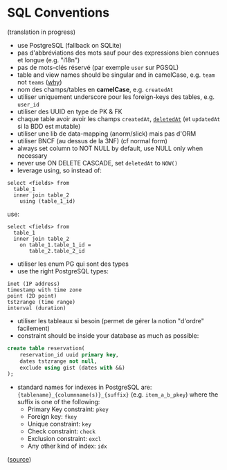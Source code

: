 # SQL Conventions

(translation in progress)

* use PostgreSQL (fallback on SQLite)
* pas d'abbréviations des mots sauf pour des expressions bien connues et longue (e.g. "i18n")
* pas de mots-clés réservé (par exemple `user` sur PGSQL)
* table and view names should be singular and in camelCase, e.g. `team` not `teams` ([why](https://launchbylunch.com/posts/2014/Feb/16/sql-naming-conventions/#singular-relations))
* nom des champs/tables en **camelCase**, e.g. `createdAt`
* utiliser uniquement underscore pour les foreign-keys des tables, e.g. `user_id`
* utiliser des UUID en type de  PK & FK
* chaque table avoir avoir les champs `createdAt`, [`deletedAt`](http://stackoverflow.com/questions/8289100/create-unique-constraint-with-null-columns/8289253#8289253) (et `updatedAt` si la BDD est mutable)
* utiliser une lib de data-mapping (anorm/slick) mais pas d'ORM
* utiliser BNCF (au dessus de la 3NF) (cf normal form)
* always set column to NOT NULL by default, use NULL only when necessary
* never use ON DELETE CASCADE, set `deletedAt` to `NOW()`
* leverage using, so instead of:

```
select <fields> from
  table_1
  inner join table_2
    using (table_1_id)
```

use:

```
select <fields> from
  table_1
  inner join table_2
    on table_1.table_1_id =
       table_2.table_2_id
```

* utiliser les enum PG qui sont des types
* use the right PostgreSQL types:

```
inet (IP address)
timestamp with time zone
point (2D point)
tstzrange (time range)
interval (duration)
```

* utiliser les tableaux si besoin (permet de gérer la notion "d'ordre" facilement)
* constraint should be inside your database as much as possible:

```sql
create table reservation(
    reservation_id uuid primary key,
    dates tstzrange not null,
    exclude using gist (dates with &&)
);
```

* standard names for indexes in PostgreSQL are: `{tablename}_{columnname(s)}_{suffix}` (e.g. `item_a_b_pkey`) where the suffix is one of the following:
  * Primary Key constraint: `pkey`
  * Foreign key: `fkey`
  * Unique constraint: `key`
  * Check constraint: `check`
  * Exclusion constraint: `excl`
  * Any other kind of index: `idx`

([source](http://stackoverflow.com/questions/4107915/postgresql-default-constraint-names/4108266#4108266))
